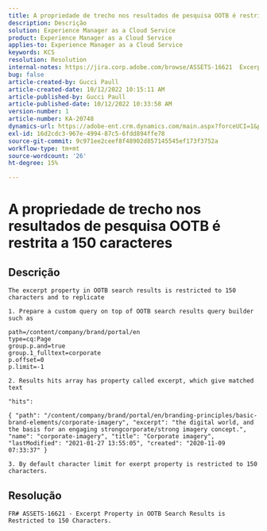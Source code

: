```yaml
---
title: A propriedade de trecho nos resultados de pesquisa OOTB é restrita a 150 caracteres
description: Descrição
solution: Experience Manager as a Cloud Service
product: Experience Manager as a Cloud Service
applies-to: Experience Manager as a Cloud Service
keywords: KCS
resolution: Resolution
internal-notes: https://jira.corp.adobe.com/browse/ASSETS-16621  Excerpt Property in OOB Search Results is Restricted to 150 Characters.
bug: false
article-created-by: Gucci Paull
article-created-date: 10/12/2022 10:15:11 AM
article-published-by: Gucci Paull
article-published-date: 10/12/2022 10:33:58 AM
version-number: 1
article-number: KA-20748
dynamics-url: https://adobe-ent.crm.dynamics.com/main.aspx?forceUCI=1&pagetype=entityrecord&etn=knowledgearticle&id=951d0fbd-164a-ed11-bba2-000d3a34e6e5
exl-id: 16d2cdc3-967e-4994-87c5-6fdd894ffe78
source-git-commit: 9c971ee2ceef8f48902d857145545ef173f3752a
workflow-type: tm+mt
source-wordcount: '26'
ht-degree: 15%

---
```


# A propriedade de trecho nos resultados de pesquisa OOTB é restrita a 150 caracteres

## Descrição


`The excerpt property in OOTB search results is restricted to 150 characters and to replicate`

`1. Prepare a custom query on top of OOTB search results query builder such as`




```
path=/content/company/brand/portal/en
type=cq:Page
group.p.and=true
group.1_fulltext=corporate
p.offset=0
p.limit=-1
```


`2. Results hits array has property called excerpt, which give matched text`

`"hits":`

`{ "path": "/content/company/brand/portal/en/branding-principles/basic-brand-elements/corporate-imagery", "excerpt": "the digital world, and the basis for an engaging strongcorporate/strong imagery concept.", "name": "corporate-imagery", "title": "Corporate imagery", "lastModified": "2021-01-27 13:55:05", "created": "2020-11-09 07:33:37" }`



`3. By default character limit for exerpt property is restricted to 150 characters.`


## Resolução




`FR# ASSETS-16621 - Excerpt Property in OOTB Search Results is Restricted to 150 Characters.`
